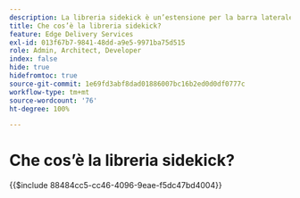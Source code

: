 ```yaml
---
description: La libreria sidekick è un’estensione per la barra laterale di AEM che consente agli sviluppatori di creare strumenti guidati dall’interfaccia utente per gli autori di contenuto. Include un plug-in per blocchi incorporato che può mostrare agli autori un elenco di tutti i blocchi in modo intuitivo, eliminando la necessità di ricordare o cercare ogni variante di un blocco. Gli sviluppatori possono anche scrivere i propri plug-in per la libreria sidekick.
title: Che cos’è la libreria sidekick?
feature: Edge Delivery Services
exl-id: 013f67b7-9841-48dd-a9e5-9971ba75d515
role: Admin, Architect, Developer
index: false
hide: true
hidefromtoc: true
source-git-commit: 1e69fd3abf8dad01886007bc16b2ed0d0df0777c
workflow-type: tm+mt
source-wordcount: '76'
ht-degree: 100%

---
```


# Che cos’è la libreria sidekick?

{{$include 88484cc5-cc46-4096-9eae-f5dc47bd4004}}
